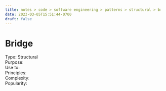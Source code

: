 ```yaml
---
title: notes > code > software engineering > patterns > structural > bridge
date: 2023-03-05T15:51:44-0700
draft: false
---
```

# Bridge
Type: Structural  
Purpose:  
Use to:  
Principles:  
Complexity:  
Popularity:  
